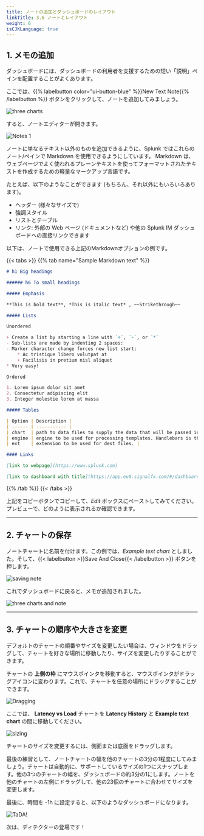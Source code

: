 ```yaml
---
title: ノートの追加とダッシュボードのレイアウト
linkTitle: 3.6 ノートとレイアウト
weight: 6
isCJKLanguage: true
---
```


## 1. メモの追加

ダッシュボードには、ダッシュボードの利用者を支援するための短い「説明」ペインを配置することがよくあります。

ここでは、{{% labelbutton color="ui-button-blue" %}}New Text Note{{% /labelbutton %}} ボタンをクリックして、ノートを追加してみましょう。

![three charts](../../images/M-Notes-0.png)

すると、ノートエディターが開きます。

![Notes 1](../../images/M-Notes-1.png)

ノートに単なるテキスト以外のものを追加できるように、Splunk ではこれらのノート/ペインで Markdown を使用できるようにしています。
Markdown は、ウェブページでよく使われるプレーンテキストを使ってフォーマットされたテキストを作成するための軽量なマークアップ言語です。

たとえば、以下のようなことができます (もちろん、それ以外にもいろいろあります)。

* ヘッダー (様々なサイズで)
* 強調スタイル
* リストとテーブル
* リンク: 外部の Web ページ (ドキュメントなど) や他の Splunk IM ダッシュボードへの直接リンクできます

以下は、ノートで使用できる上記のMarkdownオプションの例です。

{{< tabs >}}
{{% tab name="Sample Markdown text" %}}

``` markdown
# h1 Big headings

###### h6 To small headings

##### Emphasis

**This is bold text**, *This is italic text* , ~~Strikethrough~~

##### Lists

Unordered

+ Create a list by starting a line with `+`, `-`, or `*`
- Sub-lists are made by indenting 2 spaces:
- Marker character change forces new list start:
    * Ac tristique libero volutpat at
    + Facilisis in pretium nisl aliquet
* Very easy!

Ordered

1. Lorem ipsum dolor sit amet
2. Consectetur adipiscing elit
3. Integer molestie lorem at massa

##### Tables

| Option | Description |
| ------ | ----------- |
| chart  | path to data files to supply the data that will be passed into templates. |
| engine | engine to be used for processing templates. Handlebars is the default. |
| ext    | extension to be used for dest files. |

#### Links

[link to webpage](https://www.splunk.com)

[link to dashboard with title](https://app.eu0.signalfx.com/#/dashboard/EaJHrbPAEAA?groupId=EaJHgrsAIAA&configId=EaJHsHzAEAA "Link to the Sample chart Dashboard!")
```

{{% /tab %}}
{{< /tabs >}}

上記をコピーボタンでコピーして、*Edit* ボックスにペーストしてみてください。
プレビューで、どのように表示されるか確認できます。

---

## 2. チャートの保存

ノートチャートに名前を付けます。この例では、*Example text chart* としました。そして、{{< labelbutton  >}}Save And Close{{< /labelbutton >}} ボタンを押します。

![saving note](../../images/M-Notes-2.png)

これでダッシュボードに戻ると、メモが追加されました。

![three charts and note](../../images/M-Notes-3.png)

---

## 3. チャートの順序や大きさを変更

デフォルトのチャートの順番やサイズを変更したい場合は、ウィンドウをドラッグして、チャートを好きな場所に移動したり、サイズを変更したりすることができます。

チャートの **上側の枠** にマウスポインタを移動すると、マウスポインタがドラッグアイコンに変わります。これで、チャートを任意の場所にドラッグすることができます。

![Dragging](../../images/M-Notes-4.png)

ここでは、 **Latency vs Load** チャートを **Latency History** と **Example text chart** の間に移動してください。

![sizing](../../images/M-Notes-5.png)

チャートのサイズを変更するには、側面または底面をドラッグします。

最後の練習として、ノートチャートの幅を他のチャートの3分の1程度にしてみましょう。チャートは自動的に、サポートしているサイズの1つにスナップします。他の3つのチャートの幅を、ダッシュボードの約3分の1にします。ノートを他のチャートの左側にドラッグして、他の23個のチャートに合わせてサイズを変更します。

最後に、時間を -1h に設定すると、以下のようなダッシュボードになります。

![TaDA!](../../images/M-Notes-6.png)

次は、ディテクターの登場です！
